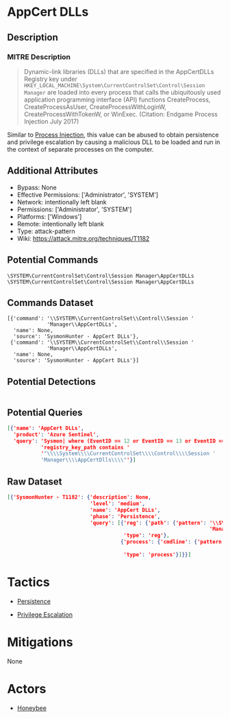 
# AppCert DLLs

## Description

### MITRE Description

> Dynamic-link libraries (DLLs) that are specified in the AppCertDLLs Registry key under <code>HKEY_LOCAL_MACHINE\System\CurrentControlSet\Control\Session Manager</code> are loaded into every process that calls the ubiquitously used application programming interface (API) functions CreateProcess, CreateProcessAsUser, CreateProcessWithLoginW, CreateProcessWithTokenW, or WinExec. (Citation: Endgame Process Injection July 2017)

Similar to [Process Injection](https://attack.mitre.org/techniques/T1055), this value can be abused to obtain persistence and privilege escalation by causing a malicious DLL to be loaded and run in the context of separate processes on the computer.

## Additional Attributes

* Bypass: None
* Effective Permissions: ['Administrator', 'SYSTEM']
* Network: intentionally left blank
* Permissions: ['Administrator', 'SYSTEM']
* Platforms: ['Windows']
* Remote: intentionally left blank
* Type: attack-pattern
* Wiki: https://attack.mitre.org/techniques/T1182

## Potential Commands

```
\SYSTEM\CurrentControlSet\Control\Session Manager\AppCertDLLs
\SYSTEM\CurrentControlSet\Control\Session Manager\AppCertDLLs
```

## Commands Dataset

```
[{'command': '\\SYSTEM\\CurrentControlSet\\Control\\Session '
             'Manager\\AppCertDLLs',
  'name': None,
  'source': 'SysmonHunter - AppCert DLLs'},
 {'command': '\\SYSTEM\\CurrentControlSet\\Control\\Session '
             'Manager\\AppCertDLLs',
  'name': None,
  'source': 'SysmonHunter - AppCert DLLs'}]
```

## Potential Detections

```json

```

## Potential Queries

```json
[{'name': 'AppCert DLLs',
  'product': 'Azure Sentinel',
  'query': 'Sysmon| where (EventID == 12 or EventID == 13 or EventID == 14)and '
           'registry_key_path contains '
           '"\\\\System\\\\CurrentControlSet\\\\Control\\\\Session '
           'Manager\\\\AppCertDlls\\\\"'}]
```

## Raw Dataset

```json
[{'SysmonHunter - T1182': {'description': None,
                           'level': 'medium',
                           'name': 'AppCert DLLs',
                           'phase': 'Persistence',
                           'query': [{'reg': {'path': {'pattern': '\\SYSTEM\\CurrentControlSet\\Control\\Session '
                                                                  'Manager\\AppCertDLLs'}},
                                      'type': 'reg'},
                                     {'process': {'cmdline': {'pattern': '\\SYSTEM\\CurrentControlSet\\Control\\Session '
                                                                         'Manager\\AppCertDLLs'}},
                                      'type': 'process'}]}}]
```

# Tactics


* [Persistence](../tactics/Persistence.md)

* [Privilege Escalation](../tactics/Privilege-Escalation.md)
    

# Mitigations

None

# Actors


* [Honeybee](../actors/Honeybee.md)


